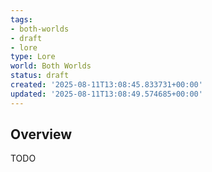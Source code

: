 ```yaml
---
tags:
- both-worlds
- draft
- lore
type: Lore
world: Both Worlds
status: draft
created: '2025-08-11T13:08:45.833731+00:00'
updated: '2025-08-11T13:08:49.574685+00:00'
---
```




## Overview

TODO
